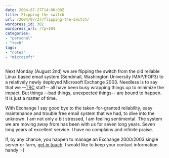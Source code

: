 ```yaml
---
date: 2004-07-27T14:00:00Z
title: Flipping the switch
url: /2004/07/27/flipping-the-switch/
wordpress_id: 302
wordpress_url: /?p=104
categories:
- "personal"
- "tech"
tags:
- "notes"
- "microsoft"
---
```


Next Monday (August 2nd) we are flipping the switch from the old reliable Linux based email system (Sendmail, Washington University IMAP/POP3) to a relatively newly deployed Microsoft Exchange 2003. Needless is to say that we --<a href="http://www.bus.ucf.edu/" title="College of Business Administration, the TRC web page is on the Intranet">TRC</a> staff-- all have been busy wrapping things up to minimize the impact. But things --bad things, unexpected things-- are bound to happen. It is just a matter of time.

With Exchange I say good bye to the taken-for-granted reliability, easy maintenance and trouble free email system that we had, to dive into the unknown. I am not only a bit stressed, I am feeling sentimental. The system we are moving away from has been with us for seven long years. Seven long years of excellent service. I have no complains and infinite praise.

If, by any chance, you happen to manage an Exchange 2000/2003 single server or farm, <a href="mailto:david@collantes.us?Subject=Exchange 2000/2003" title="Contact me">get in touch</a>. I would like to keep your contact information handy :-)
